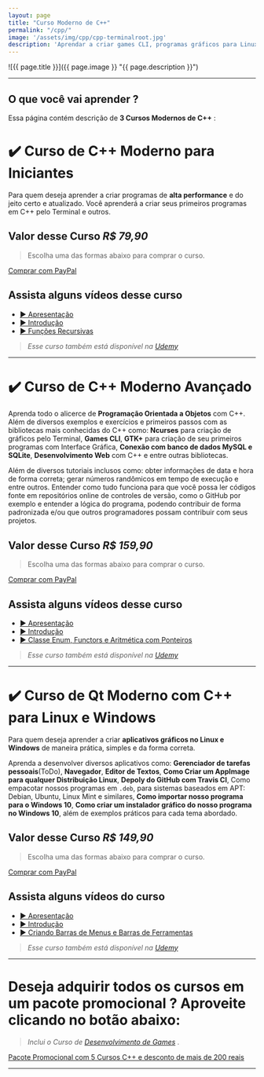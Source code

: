 ```yaml
---
layout: page
title: "Curso Moderno de C++"
permalink: "/cpp/"
image: '/assets/img/cpp/cpp-terminalroot.jpg'
description: 'Aprendar a criar games CLI, programas gráficos para Linux e Windows, AppImages e entre muitas outras coisas.'
---
```


![{{ page.title }}]({{ page.image }} "{{ page.description }}")

---

## O que você vai aprender ? 
Essa página contém descrição de **3 Cursos Modernos de C++** :

# ✔️  Curso de C++ Moderno para Iniciantes
Para quem deseja aprender a criar programas de **alta performance** e do jeito certo e atualizado. Você aprenderá a criar seus primeiros programas em C++ pelo Terminal e outros.

## Valor desse Curso *R$ 79,90*
> Escolha uma das formas abaixo para comprar o curso.

<a href="https://cutt.ly/Cpaypal_i" class="btn btn-lg btn-info btn-block my-2 py-3">
  <i class="fab fa-paypal"></i> Comprar com PayPal
</a>

<!--
<a href="https://cutt.ly/CppIniciante" class="btn btn-lg btn-danger btn-block my-2 py-3">
  <i class="fas fa-graduation-cap"></i> Comprar na Udemy
</a>
-->

## Assista alguns vídeos desse curso
+ [▶️  Apresentação](https://www.youtube.com/watch?v=C4HPF6vwZS4)
+ [▶️  Introdução](https://www.youtube.com/watch?v=a-WTdgb9mFc)
+ [▶️  Funções Recursivas](https://www.youtube.com/watch?v=QSqOJ7YAlBM)

> *Esse curso também está disponível na [Udemy](https://cutt.ly/CppIniciante)*

---

# ✔️  Curso de C++ Moderno Avançado
Aprenda todo o alicerce de **Programação Orientada a Objetos** com C++. Além de diversos exemplos e exercícios e primeiros passos com as bibliotecas mais conhecidas do C++ como: **Ncurses** para criação de gráficos pelo Terminal, **Games CLI**, **GTK+** para criação de seu primeiros programas com Interface Gráfica, **Conexão com banco de dados MySQL e SQLite**, **Desenvolvimento Web** com C++ e entre outras bibliotecas.

Além de diversos tutoriais inclusos como: obter informações de data e hora de forma correta; gerar números randômicos em tempo de execução e entre outros. Entender como tudo funciona para que você possa ler códigos fonte em repositórios online de controles de versão, como o GitHub por exemplo e entender a lógica do programa, podendo contribuir de forma padronizada e/ou que outros programadores possam contribuir com seus projetos.

## Valor desse Curso *R$ 159,90*
> Escolha uma das formas abaixo para comprar o curso.

<a href="https://cutt.ly/Cpaypal_a" class="btn btn-lg btn-info btn-block my-2 py-3">
  <i class="fab fa-paypal"></i> Comprar com PayPal
</a>

<!--
<a href="https://cutt.ly/CppAvancado" class="btn btn-lg btn-danger btn-block my-2 py-3">
  <i class="fas fa-graduation-cap"></i> Comprar na Udemy
</a>
-->

## Assista alguns vídeos desse curso
+ [▶️  Apresentação](https://www.youtube.com/watch?v=7cLGQUxDQKU)
+ [▶️  Introdução](https://www.youtube.com/watch?v=v0pn-FC0s64)
+ [▶️  Classe Enum, Functors e Aritmética com Ponteiros](https://www.youtube.com/watch?v=PBD4mdyYOkU)

> *Esse curso também está disponível na [Udemy](https://cutt.ly/CppAvancado)*

---

# ✔️  Curso de Qt Moderno com C++ para Linux e Windows
Para quem deseja aprender a criar **aplicativos gráficos no Linux e Windows** de maneira prática, simples e da forma correta.

Aprenda a desenvolver diversos aplicativos como: **Gerenciador de tarefas pessoais**(ToDo), **Navegador**, **Editor de Textos**, **Como Criar um AppImage para qualquer Distribuição Linux**, **Depoly do GitHub com Travis CI**, Como empacotar nossos programas em `.deb`, para sistemas baseados em APT: Debian, Ubuntu, Linux Mint e similares, **Como importar nosso programa para o Windows 10**, **Como criar um instalador gráfico do nosso programa no Windows 10**, além de exemplos práticos para cada tema abordado.

## Valor desse Curso *R$ 149,90*
> Escolha uma das formas abaixo para comprar o curso.

<a href="https://cutt.ly/Cpaypal_qt" class="btn btn-lg btn-info btn-block my-2 py-3">
  <i class="fab fa-paypal"></i> Comprar com PayPal
</a>

<!--
<a href="https://cutt.ly/CppQt" class="btn btn-lg btn-danger btn-block my-2 py-3">
  <i class="fas fa-graduation-cap"></i> Comprar na Udemy
</a>
-->

## Assista alguns vídeos do curso
+ [▶️  Apresentação](https://www.youtube.com/watch?v=y-Lvlp2YWhA)
+ [▶️  Introdução](https://www.youtube.com/watch?v=gi4Htu-W-HE)
+ [▶️  Criando Barras de Menus e Barras de Ferramentas](https://www.youtube.com/watch?v=4fObtgAE2-s)

> *Esse curso também está disponível na [Udemy](https://cutt.ly/CppQt)*

---

# Deseja adquirir todos os cursos em um pacote promocional ? Aproveite clicando no botão abaixo:
> *Inclui o Curso de [Desenvolvimento de Games](https://terminalroot.com.br/games)* .

<a href="https://cutt.ly/promocpp" class="btn btn-lg btn-success btn-block my-2 py-3">
  <i class="fas fa-graduation-cap"></i> Pacote Promocional com 5 Cursos C++ e desconto de mais de 200 reais
</a>


---


